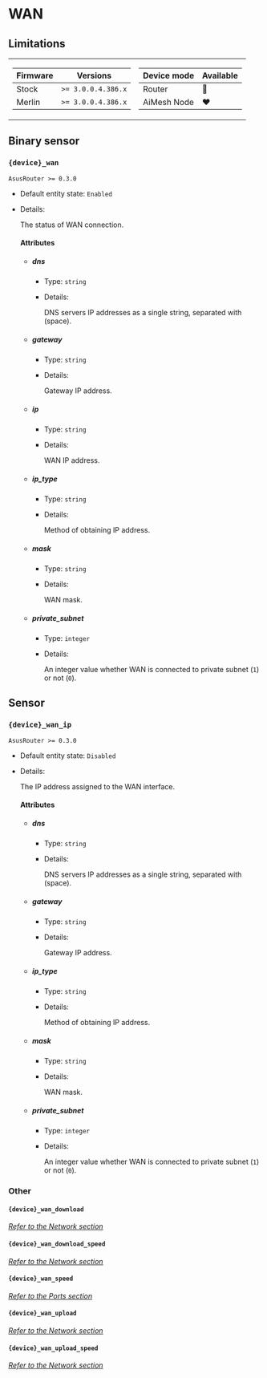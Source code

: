 # WAN

## Limitations

<table><tr><td>

|Firmware|          Versions|
|--------|------------------|
|Stock   |`>= 3.0.0.4.386.x`|
|Merlin  |`>= 3.0.0.4.386.x`|
</td><td>

|Device mode|    Available|
|-----------|-------------|
|Router     |:green_heart:|
|AiMesh Node|:heart:      |
</td></tr></table>

## Binary sensor

### `{device}_wan`

`AsusRouter >= 0.3.0`

-   Default entity state: `Enabled`
-   Details:

    The status of WAN connection.

    #### Attributes

    -   ##### dns

        -   Type: `string`
        -   Details:

            DNS servers IP addresses as a single string, separated with ` ` (space).

    -   ##### gateway

        -   Type: `string`
        -   Details:

            Gateway IP address.

    -   ##### ip

        -   Type: `string`
        -   Details:

            WAN IP address.

    -   ##### ip_type

        -   Type: `string`
        -   Details:

            Method of obtaining IP address.

    -   ##### mask

        -   Type: `string`
        -   Details:

            WAN mask.

    -   ##### private_subnet

        -   Type: `integer`
        -   Details:

            An integer value whether WAN is connected to private subnet (`1`) or not (`0`).

## Sensor

### `{device}_wan_ip`

`AsusRouter >= 0.3.0`

-   Default entity state: `Disabled`
-   Details:

    The IP address assigned to the WAN interface.

    #### Attributes

    -   ##### dns

        -   Type: `string`
        -   Details:

            DNS servers IP addresses as a single string, separated with ` ` (space).

    -   ##### gateway

        -   Type: `string`
        -   Details:

            Gateway IP address.

    -   ##### ip_type

        -   Type: `string`
        -   Details:

            Method of obtaining IP address.

    -   ##### mask

        -   Type: `string`
        -   Details:

            WAN mask.

    -   ##### private_subnet

        -   Type: `integer`
        -   Details:

            An integer value whether WAN is connected to private subnet (`1`) or not (`0`).

### Other

#### `{device}_wan_download`

*[Refer to the Network section](network.md#device-interface-download)*

#### `{device}_wan_download_speed`

*[Refer to the Network section](network.md#device-interface-download-speed)*

#### `{device}_wan_speed`

*[Refer to the Ports section](ports.md#device-wan-speed)*

#### `{device}_wan_upload`

*[Refer to the Network section](network.md#device-interface-upload)*

#### `{device}_wan_upload_speed`

*[Refer to the Network section](network.md#device-interface-upload-speed)*
